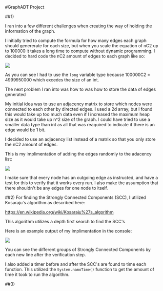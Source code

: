 #GraphADT Project

##1)

I ran into a few different challenges when creating the way of holding the information of the graph.

I initially tried to compute the formula for how many edges each graph should genererate for each size, but when you scale the equation of nC2 up to 100000 it takes a long time to compute without dynamic programming. I decided to hard code the nC2 amount of edges to each graph like so:

[<img src="https://i.imgur.com/MaoMqFU.png">](https://i.imgur.com/MaoMqFU.png)

As you can see I had to use the `long` variable type because 100000C2 = 4999950000 which excedes the size of an int.


The next problem I ran into was how to was how to store the data of edges generated

My initial idea was to use an adjacency matrix to store which nodes were connected to each other by directed edges.
I used a 2d array, but I found this would take up too much data even if I increased the maximum heap size as it would take up n^2 size of the graph. I could have tried to use a smaller data type than int as all that was reaquired to indicate if there is an edge would be 1 bit.

I decided to use an adjacency list instead of a matrix so that you only store the nC2 amount of edges.

This is my implimentation of adding the edges randomly to the adacency list:

[<img src="https://i.imgur.com/CDvuvbY.png">](https://i.imgur.com/CDvuvbY.png)

I make sure that every node has an outgoing edge as instructed, and have a test for this to verify that it works every run.
I also make the assumption that there shouldn't be any edges for one node to itself.

##2)
For finding the Strongly Connected Components (SCC), I utilized Kosaraju's algorithm as described here:

https://en.wikipedia.org/wiki/Kosaraju%27s_algorithm

This algorithm utilizes a depth first search to find the SCC's

Here is an example output of my implimentation in the console:

[<img src="https://i.imgur.com/KBNVJQw.png">](https://i.imgur.com/KBNVJQw.png)

You can see the different groups of Strongly Connected Components by each new line after the verification step.

I also added a timer before and after the SCC's are found to time each function. This utilized the `System.nanoTime()` function to get the amount of time it took to run the algorithm.

##3)

